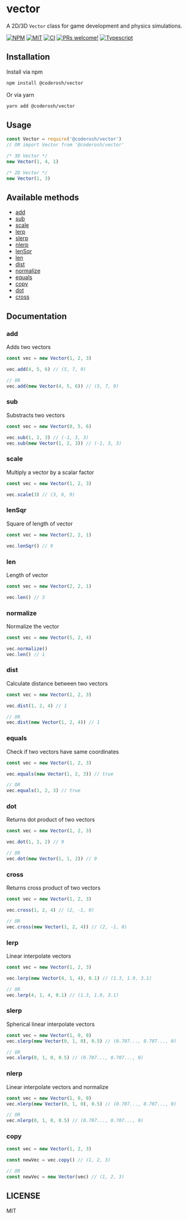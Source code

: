 # vector

A 2D/3D `Vector` class for game development and physics simulations.

<a href="https://www.npmjs.com/package/@coderosh/vector"><img alt="NPM" src="https://img.shields.io/npm/v/@coderosh/vector" /></a>
<a href="https://github.com/coderosh/vector"><img alt="MIT" src="https://img.shields.io/badge/license-MIT-blue.svg" /></a>
<a href="#"><img alt="CI" src="https://img.shields.io/github/workflow/status/coderosh/vector/CI"></a>
<a href="https://github.com/coderosh/vector"><img src="https://img.shields.io/badge/PRs-welcome-brightgreen.svg" alt="PRs welcome!" /></a>
<a href="https://github.com/coderosh/vector"><img src="https://img.shields.io/badge/types-typescript-blue.svg" alt="Typescript" /></a>

## Installation

Install via npm

```sh
npm install @coderosh/vector
```

Or via yarn

```sh
yarn add @coderosh/vector
```

## Usage

```js
const Vector = require('@coderosh/vector')
// OR import Vector from '@coderosh/vector'

/* 3D Vector */
new Vector(1, 4, 1)

/* 2D Vector */
new Vector(1, 3)
```

## Available methods

- [add](#add)
- [sub](#sub)
- [scale](#scale)
- [lerp](#lerp)
- [slerp](#slerp)
- [nlerp](#nlerp)
- [lenSqr](#lenSqr)
- [len](#len)
- [dist](#dist)
- [normalize](#normalize)
- [equals](#equals)
- [copy](#copy)
- [dot](#dot)
- [cross](#cross)

## Documentation

### add

Adds two vectors

```js
const vec = new Vector(1, 2, 3)

vec.add(4, 5, 6) // (5, 7, 9)

// OR
vec.add(new Vector(4, 5, 6)) // (5, 7, 9)
```

### sub

Substracts two vectors

```js
const vec = new Vector(0, 5, 6)

vec.sub(1, 2, 3) // (-1, 3, 3)
vec.sub(new Vector(1, 2, 3)) // (-1, 3, 3)
```

### scale

Multiply a vector by a scalar factor

```js
const vec = new Vector(1, 2, 3)

vec.scale(3) // (3, 6, 9)
```

### lenSqr

Square of length of vector

```js
const vec = new Vector(2, 2, 1)

vec.lenSqr() // 9
```

### len

Length of vector

```js
const vec = new Vector(2, 2, 1)

vec.len() // 3
```

### normalize

Normalize the vector

```js
const vec = new Vector(5, 2, 4)

vec.normalize()
vec.len() // 1
```

### dist

Calculate distance between two vectors

```js
const vec = new Vector(1, 2, 3)

vec.dist(1, 2, 4) // 1

// OR
vec.dist(new Vector(1, 2, 4)) // 1
```

### equals

Check if two vectors have same coordinates

```js
const vec = new Vector(1, 2, 3)

vec.equals(new Vector(1, 2, 3)) // true

// OR
vec.equals(1, 2, 3) // true
```

### dot

Returns dot product of two vectors

```js
const vec = new Vector(1, 2, 3)

vec.dot(1, 1, 2) // 9

// OR
vec.dot(new Vector(1, 1, 2)) // 9
```

### cross

Returns cross product of two vectors

```js
const vec = new Vector(1, 2, 3)

vec.cross(1, 2, 4) // (2, -1, 0)

// OR
vec.cross(new Vector(1, 2, 4)) // (2, -1, 0)
```

### lerp

Linear interpolate vectors

```js
const vec = new Vector(1, 2, 3)

vec.lerp(new Vector(4, 1, 4), 0.1) // (1.3, 1.9, 3.1)

// OR
vec.lerp(4, 1, 4, 0.1) // (1.3, 1.9, 3.1)
```

### slerp

Spherical linear interpolate vectors

```js
const vec = new Vector(1, 0, 0)
vec.slerp(new Vector(0, 1, 0), 0.5) // (0.707..., 0.707..., 0)

// OR
vec.slerp(0, 1, 0, 0.5) // (0.707..., 0.707..., 0)
```

### nlerp

Linear interpolate vectors and normalize

```js
const vec = new Vector(1, 0, 0)
vec.nlerp(new Vector(0, 1, 0), 0.5) // (0.707..., 0.707..., 0)

// OR
vec.nlerp(0, 1, 0, 0.5) // (0.707..., 0.707..., 0)
```

### copy

```js
const vec = new Vector(1, 2, 3)

const newVec = vec.copy() // (1, 2, 3)

// OR
const newVec = new Vector(vec) // (1, 2, 3)
```

## LICENSE

MIT
